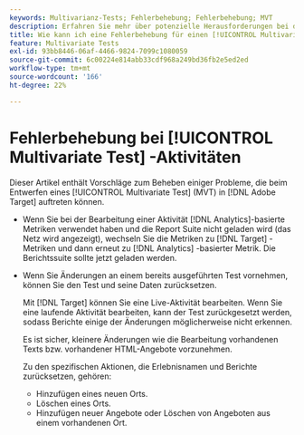 ```yaml
---
keywords: Multivarianz-Tests; Fehlerbehebung; Fehlerbehebung; MVT
description: Erfahren Sie mehr über potenzielle Herausforderungen bei der Verwendung von [!UICONTROL Multivariate Test] (MVT)-Aktivitäten in  [!DNL Adobe Target] sowie über empfohlene Lösungen.
title: Wie kann ich eine Fehlerbehebung für einen [!UICONTROL Multivariate Test] durchführen?
feature: Multivariate Tests
exl-id: 93bb8446-06af-4466-9824-7099c1080059
source-git-commit: 6c00224e814abb33cdf968a249bd36fb2e5ed2ed
workflow-type: tm+mt
source-wordcount: '166'
ht-degree: 22%

---
```


# Fehlerbehebung bei [!UICONTROL Multivariate Test] -Aktivitäten

Dieser Artikel enthält Vorschläge zum Beheben einiger Probleme, die beim Entwerfen eines [!UICONTROL Multivariate Test] (MVT) in [!DNL Adobe Target] auftreten können.

* Wenn Sie bei der Bearbeitung einer Aktivität [!DNL Analytics]-basierte Metriken verwendet haben und die Report Suite nicht geladen wird (das Netz wird angezeigt), wechseln Sie die Metriken zu [!DNL Target] -Metriken und dann erneut zu [!DNL Analytics] -basierter Metrik. Die Berichtssuite sollte jetzt geladen werden.
* Wenn Sie Änderungen an einem bereits ausgeführten Test vornehmen, können Sie den Test und seine Daten zurücksetzen.

  Mit [!DNL Target] können Sie eine Live-Aktivität bearbeiten. Wenn Sie eine laufende Aktivität bearbeiten, kann der Test zurückgesetzt werden, sodass Berichte einige der Änderungen möglicherweise nicht erkennen.

  Es ist sicher, kleinere Änderungen wie die Bearbeitung vorhandenen Texts bzw. vorhandener HTML-Angebote vorzunehmen.

  Zu den spezifischen Aktionen, die Erlebnisnamen und Berichte zurücksetzen, gehören:

   * Hinzufügen eines neuen Orts.
   * Löschen eines Orts.
   * Hinzufügen neuer Angebote oder Löschen von Angeboten aus einem vorhandenen Ort.
